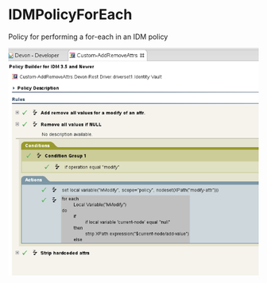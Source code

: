 # IDMPolicyForEach
Policy for performing a for-each in an IDM policy

<img src="ForEachPolicy.png"/>

